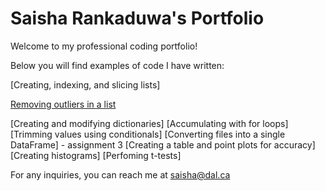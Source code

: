 # Saisha Rankaduwa's Portfolio

Welcome to my professional coding portfolio! 

Below you will find examples of code I have written: 

[Creating, indexing, and slicing lists]

[Removing outliers in a list](Removing_outlier_in_a_list.md)


[Creating and modifying dictionaries]
[Accumulating with for loops]
[Trimming values using conditionals]
[Converting files into a single DataFrame] - assignment 3
[Creating a table and point plots for accuracy]
[Creating histograms]
[Perfoming t-tests]


For any inquiries, you can reach me at saisha@dal.ca
